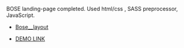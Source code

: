 BOSE landing-page completed. Used html/css , SASS preprocessor, JavaScript.


- [Bose__layout](https://www.figma.com/file/OMjQNb3hg1LKMV4OwyQ3Ao/BOSE?node-id=26%3A180)


- [DEMO LINK](https://Julia2063.github.io/Bose-landing/)
